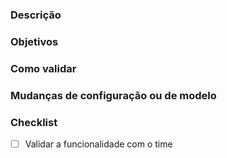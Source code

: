 <!--
TEMPLATE DE PULL REQUEST (PR)

- O QUE É?
  - Um modelo que traz os tópicos necessários para escrever um PR.

- QUAL O OBJETIVO?
  - Padronizar as descrições dos PRs nessa organização e garantir que toda pessoa que os acesse tenha informações necessárias para entendê-los e usá-los.

- COMO USAR?
  - Siga os comentários de instrução presentes em cada seção abaixo para preenchê-las corretamente.

OBS: Não é necessário apagar os comentários, eles não aparecerão na descrição de seu PR.
-->

### Descrição
<!-- Descreva aqui o contexto de criação do PR, o que motivou a implementação dessas mudanças. Além disso, inclua uma breve explicação sobre a análise ou a abordagem de modelagem utilizada no PR, lembre-se que o leitor deve ser capaz de compreender a sua linha de raciocínio. Por exemplo:
"Durante a análise dos dados da usina, identificamos oportunidades de otimização no processo de X. Esta implementação visa melhorar a eficiência energética, ajustando os parâmetros Y e Z nos modelos de previsão de consumo. A abordagem de modelagem utilizada considera as sazonalidades térmicas e os padrões de consumo histórico."
Além disso, sinta-se livre para citar fontes como artigos, livros e/ou documentação. -->

### Objetivos
<!-- Descreva aqui as mudanças que esse PR se destina a fazer, ex:
"Este PR tem como objetivo otimizar os modelos de previsão de consumo, ajustando os parâmetros X, Y e Z e verificando a integridade dos resultados."  -->

### Como validar
<!--
Descreva aqui o que a pessoa revisora desse PR deve fazer para validar as alterações feitas, ex:
- Interaja com os botoões da página selecionando múltiplas configurações para observar se erros inesperados acontecem.(Validando uma aplicação de front-end)
- Rode a aplicação localmente e visite a URL `/siemens/hello_world`, verifique se a aplicação retorna a string "Hello World".(Validando uma aplicação back-end)
- Simule diferentes cenários operacionais e verifique se as previsões se ajustam adequadamente.
- Analise os resultados em comparação com dados históricos para garantir a precisão das previsões em diferentes condições.(Validando uma análise ou modelagem)

Tente pensar no caminho natural ao usar a funcionalidade e também nos casos extremos.
-->

### Mudanças de configuração ou de modelo
<!--
Descreva aqui as mudanças na configuração da aplicação (adição/mudança de variáveis de ambiente) ou nos parâmetros de um modelo/análise, caso tenham sido feitas. Por exemplo:

- Atualização dos parâmetros do modelo de previsão de consumo para refletir as novas descobertas da análise X. Os parâmetros específicos podem ser encontrados na seção de código correspondente em /caminho/do/arquivo/modelo.py.

OBS: não insira aqui o valor das variáveis de ambiente, apenas inclua o nome dela, onde deve ser definida/alterada e como a pessoa pode acessar seu valor, ex: "Foi criada a variável de ambiente ENV_VAR pelo motivo X. Seu valor se encontra no Drive e ela deve ser adicionada no arquivo /caminho/do/arquivo para execução local".

 -->

### Checklist
<!-- Marque os checkboxes abaixo à medida em que as tarefas são feitas e garanta que todas elas sejam realizadas antes de mergear o PR 
- [ ] Validar a eficiência dos modelos em diferentes condições de operação.
- [ ] Verificar se as alterações introduzem melhorias mensuráveis nos indicadores.(Eficiência energética, precisão, acurácia)

-->

- [ ] Validar a funcionalidade com o time

<!-- Lembre-se, você sabe mais sobre este PR agora do que saberá daqui a alguns meses. Se você ou sua equipe enviar mais de 30 PRs e precisar voltar a um dos primeiros para consultar algo, ficará decepcionado quando a descrição disser "adiciona modelo".
Esse é um documento vivo, portanto, sintam-se livres para realizar mudanças a fim de que ele se encaixe no contexto do time. :)
 -->
